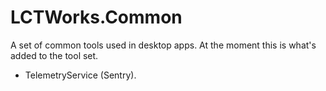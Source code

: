 # LCTWorks.Common
A set of common tools used in desktop apps. At the moment this is what's added to the tool set.
* TelemetryService (Sentry).